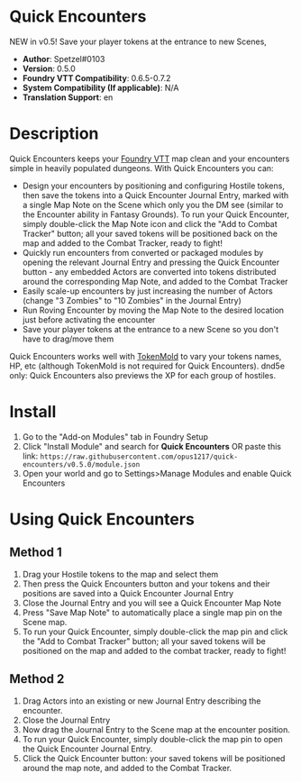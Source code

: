 # Quick Encounters
NEW in v0.5! Save your player tokens at the entrance to new Scenes, 
* **Author**: Spetzel#0103
* **Version**: 0.5.0
* **Foundry VTT Compatibility**: 0.6.5-0.7.2
* **System Compatibility (If applicable)**: N/A
* **Translation Support**: en


# Description

Quick Encounters keeps your [Foundry VTT](https://foundryvtt.com/) map clean and your encounters simple in heavily populated dungeons. With Quick Encounters you can:
* Design your encounters by positioning and configuring Hostile tokens, then save the tokens into a Quick Encounter Journal Entry, marked with a single Map Note on the Scene which only you the DM see (similar to the Encounter ability in Fantasy Grounds). To run your Quick Encounter, simply double-click the Map Note icon and click the "Add to Combat Tracker" button; all your saved tokens will be positioned back on the map and added to the Combat Tracker, ready to fight!
* Quickly run encounters from converted or packaged modules by opening the relevant Journal Entry and pressing the Quick Encounter button - any embedded Actors are converted into tokens distributed around the corresponding Map Note, and added to the Combat Tracker
* Easily scale-up encounters by just increasing the number of Actors (change "3 Zombies" to "10 Zombies" in the Journal Entry)
* Run Roving Encounter by moving the Map Note to the desired location just before activating the encounter
* Save your player tokens at the entrance to a new Scene so you don't have to drag/move them

Quick Encounters works well with [TokenMold](https://github.com/Moerill/token-mold#token-mold) to vary your tokens names, HP, etc (although TokenMold is not required for Quick Encounters). dnd5e only: Quick Encounters also previews the XP for each group of hostiles.

# Install
1. Go to the "Add-on Modules" tab in Foundry Setup
2. Click "Install Module" and search for **Quick Encounters** OR paste this link: `https://raw.githubusercontent.com/opus1217/quick-encounters/v0.5.0/module.json`
3. Open your world and go to Settings>Manage Modules and enable Quick Encounters

# Using Quick Encounters
## Method 1
1. Drag your Hostile tokens to the map and select them
2. Then press the Quick Encounters button and your tokens and their positions are saved into a Quick Encounter Journal Entry
3. Close the Journal Entry and you will see a Quick Encounter Map Note
4. Press "Save Map Note" to automatically place a single map pin on the Scene map.
5. To run your Quick Encounter, simply double-click the map pin and click the "Add to Combat Tracker" button; all your saved tokens will be positioned on the map and added to the combat tracker, ready to fight!

## Method 2
1. Drag Actors into an existing or new Journal Entry describing the encounter.
2. Close the Journal Entry
3. Now drag the Journal Entry to the Scene map at the encounter position.
4. To run your Quick Encounter, simply double-click the map pin to open the Quick Encounter Journal Entry.
5. Click the Quick Encounter button: your saved tokens will be positioned around the map note, and added to the Combat Tracker.
